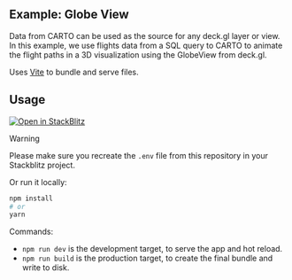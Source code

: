 ## Example: Globe View

Data from CARTO can be used as the source for any deck.gl layer or view. In this example, we use flights data from a SQL query to CARTO to animate the flight paths in a 3D visualization using the GlobeView from deck.gl.

Uses [Vite](https://vitejs.dev/) to bundle and serve files.

## Usage

[![Open in StackBlitz](https://developer.stackblitz.com/img/open_in_stackblitz.svg)](https://stackblitz.com/github/CartoDB/deck.gl-examples/tree/master/globe-view?file=index.ts)

> [!WARNING]
> Please make sure you recreate the `.env` file from this repository in your Stackblitz project.

Or run it locally:

```bash
npm install
# or
yarn
```

Commands:

- `npm run dev` is the development target, to serve the app and hot reload.
- `npm run build` is the production target, to create the final bundle and write to disk.

